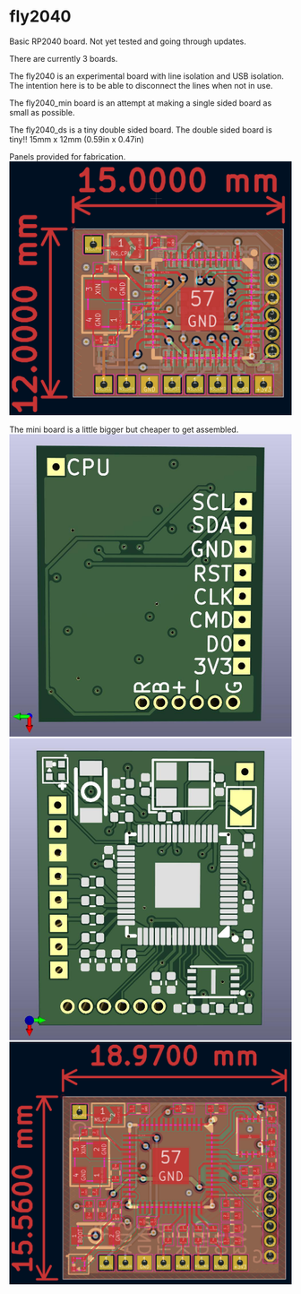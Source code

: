 # fly2040
Basic RP2040 board.
Not yet tested and going through updates.

There are currently 3 boards.

The fly2040 is an experimental board with line isolation and USB isolation.
The intention here is to be able to disconnect the lines when not in use.

The fly2040_min board is an attempt at making a single sided board as small
as possible.

The fly2040_ds is a tiny double sided board. The double sided board is tiny!! 
15mm x 12mm (0.59in x 0.47in)

Panels provided for fabrication.
![Double sided PCB](pcb/fly2040_ds/fly2040_ds_pcb.jpg)

The mini board is a little bigger but cheaper to get assembled.
![Mini board 3D Back](pcb/fly2040_min/fly2040_min_back.jpg)
![Mini board 3D Front](pcb/fly2040_min/fly2040_min_front.jpg)
![Mini board PCB](pcb/fly2040_min/fly2040_min_pcb.jpg)
